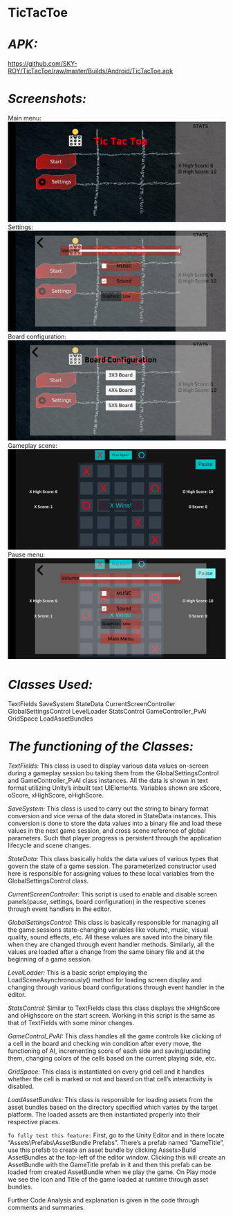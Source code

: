 # TicTacToe

# *APK:*
https://github.com/SKY-ROY/TicTacToe/raw/master/Builds/Android/TicTacToe.apk
#

# *Screenshots:*
Main menu: 
<img src="Builds/Screenshots/1.jpg">
Settings:
<img src="Builds/Screenshots/2.jpg">
Board configuration:
<img src="Builds/Screenshots/3.jpg">
Gameplay scene:
<img src="Builds/Screenshots/4.jpg">
Pause menu:
<img src="Builds/Screenshots/5.jpg">
#

# *Classes Used:*
TextFields
SaveSystem
StateData
CurrentScreenController
GlobalSettingsControl
LevelLoader
StatsControl
GameController_PvAI
GridSpace
LoadAssetBundles
#

# *The functioning of the Classes:*

*TextFields:*
This class is used to display various data values on-screen during a gameplay session bu taking them from the GlobalSettingsControl and GameController_PvAI class instances. All the data is shown in text format utilizing Unity’s inbuilt text UIElements. Variables shown are xScore, oScore, xHighScore, oHighScore.

*SaveSystem:*
This class is used to carry out the string to binary format conversion and vice versa of the data stored in StateData instances. This conversion is done to store the data values into a binary file and load these values in the next game session, and cross scene reference of global parameters. Such that player progress is persistent through the application lifecycle and scene changes.

*StateData:*
This class basically holds the data values of various types that govern the state of a game session. The parameterized constructor used here is responsible for assigning values to these local variables from the GlobalSettingsControl class.

*CurrentScreenController:*
This script is used to enable and disable screen panels(pause, settings, board configuration) in the respective scenes through event handlers in the editor.

*GlobalSettingsControl:*
This class is basically responsible for managing all the game sessions state-changing variables like volume, music, visual quality, sound effects, etc. All these values are saved into the binary file when they are changed through event handler methods. Similarly, all the values are loaded after a change from the same binary file and at the beginning of a game session.

*LevelLoader:*
This is a basic script employing the LoadSceneAsynchronously() method for loading screen display and changing through various board configurations through event handler in the editor.

*StatsControl:*
Similar to TextFields class this class displays the xHighScore and oHighscore on the start screen. Working in this script is the same as that of TextFields with some minor changes.

*GameControl_PvAI:*
This class handles all the game controls like clicking of a cell in the board and checking win condition after every move, the functioning of AI, incrementing score of each side and saving/updating them, changing colors of the cells based on the current playing side, etc.

*GridSpace:*
This class is instantiated on every grid cell and it handles whether the cell is marked or not and based on that cell’s interactivity is disabled.

*LoadAssetBundles:*
This class is responsible for loading assets from the asset bundles based on the directory specified which varies by the target platform. The loaded assets are then instantiated properly into their respective places.

`To fully test this feature:`
First, go to the Unity Editor and in there locate “Assets\Prefabs\AssetBundle Prefabs”.
There’s a prefab named ”GameTitle”, use this prefab to create an asset bundle by clicking Assets>Build AssetBundles at the top-left of the editor window. 
Clicking this will create an AssetBundle with the GameTitle prefab in it and then this prefab can be loaded from created AssetBundle when we play the game. 
On Play mode we see the Icon and Title of the game loaded at runtime through asset bundles.

Further Code Analysis and explanation is given in the code through comments and summaries.
#
